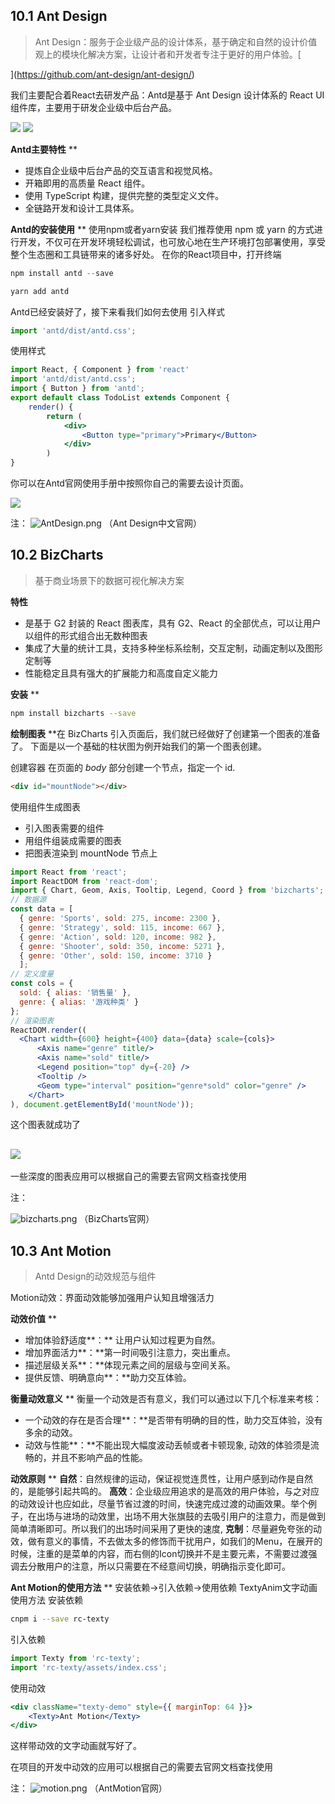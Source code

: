 ## 10.1 Ant Design

> Ant Design：服务于企业级产品的设计体系，基于确定和自然的设计价值观上的模块化解决方案，让设计者和开发者专注于更好的用户体验。[

](https://github.com/ant-design/ant-design/)


我们主要配合着React去研发产品：Antd是基于 Ant Design 设计体系的 React UI 组件库，主要用于研发企业级中后台产品。

![](https://gw.alipayobjects.com/zos/rmsportal/KDpgvguMpGfqaHPjicRK.svg#align=left&display=inline&height=200&originHeight=200&originWidth=200&status=done&width=200) ![](https://gw.alipayobjects.com/zos/rmsportal/tXlLQhLvkEelMstLyHiN.svg#align=left&display=inline&height=199&originHeight=600&originWidth=600&status=done&width=199)


**Antd主要特性**
**

- 提炼自企业级中后台产品的交互语言和视觉风格。
- 开箱即用的高质量 React 组件。
- 使用 TypeScript 构建，提供完整的类型定义文件。
- 全链路开发和设计工具体系。

**Antd的安装使用**
**
使用npm或者yarn安装
我们推荐使用 npm 或 yarn 的方式进行开发，不仅可在开发环境轻松调试，也可放心地在生产环境打包部署使用，享受整个生态圈和工具链带来的诸多好处。
在你的React项目中，打开终端

```jsx
npm install antd --save
```

```jsx
yarn add antd
```

Antd已经安装好了，接下来看我们如何去使用
引入样式

```jsx
import 'antd/dist/antd.css'; 
```

使用样式

```jsx
import React, { Component } from 'react'
import 'antd/dist/antd.css'; 
import { Button } from 'antd';
export default class TodoList extends Component {
    render() {
        return (
            <div>
                <Button type="primary">Primary</Button>
            </div>
        )
}
```

你可以在Antd官网使用手册中按照你自己的需要去设计页面。


![](https://cdn.nlark.com/yuque/0/2019/png/194309/1567577561132-066c4c01-ca2f-4944-8cde-2b171b7065e6.png#align=left&display=inline&height=694&originHeight=869&originWidth=642&status=done&width=513)


注：
![AntDesign.png](https://cdn.nlark.com/yuque/0/2019/png/194309/1568705707910-d12a40b4-f7d1-4dcd-8044-9ad6e5926e62.png#align=left&display=inline&height=200&name=AntDesign.png&originHeight=256&originWidth=256&size=6961&status=done&width=200)
   （Ant Design中文官网）
## 10.2 BizCharts
> 基于商业场景下的数据可视化解决方案


**特性**

- 是基于 G2 封装的 React 图表库，具有 G2、React 的全部优点，可以让用户以组件的形式组合出无数种图表
- 集成了大量的统计工具，支持多种坐标系绘制，交互定制，动画定制以及图形定制等
- 性能稳定且具有强大的扩展能力和高度自定义能力

**安装**
**
```bash
npm install bizcharts --save
```

**绘制图表**
**在 BizCharts 引入页面后，我们就已经做好了创建第一个图表的准备了。
下面是以一个基础的柱状图为例开始我们的第一个图表创建。

创建容器
在页面的 _body_ 部分创建一个节点，指定一个 id.
```html
<div id="mountNode"></div>
```

使用组件生成图表

  - 引入图表需要的组件
  - 用组件组装成需要的图表
  - 把图表渲染到 mountNode 节点上

```jsx
import React from 'react';
import ReactDOM from 'react-dom';
import { Chart, Geom, Axis, Tooltip, Legend, Coord } from 'bizcharts';
// 数据源
const data = [
  { genre: 'Sports', sold: 275, income: 2300 },
  { genre: 'Strategy', sold: 115, income: 667 },
  { genre: 'Action', sold: 120, income: 982 },
  { genre: 'Shooter', sold: 350, income: 5271 },
  { genre: 'Other', sold: 150, income: 3710 }
  ];
// 定义度量
const cols = {
  sold: { alias: '销售量' },
  genre: { alias: '游戏种类' }
};
// 渲染图表
ReactDOM.render((
  <Chart width={600} height={400} data={data} scale={cols}>
      <Axis name="genre" title/>
      <Axis name="sold" title/>
      <Legend position="top" dy={-20} />
      <Tooltip />
      <Geom type="interval" position="genre*sold" color="genre" />
    </Chart>
), document.getElementById('mountNode'));
```

这个图表就成功了
## ![](https://cdn.nlark.com/yuque/0/2019/png/194309/1567578229749-796bfab7-ca11-4f0a-b26a-a26f4640ca23.png#align=left&display=inline&height=401&originHeight=401&originWidth=519&size=0&status=done&width=519)
一些深度的图表应用可以根据自己的需要去官网文档查找使用

注：

![bizcharts.png](https://cdn.nlark.com/yuque/0/2019/png/194309/1568705879691-fa8f2d72-d573-453a-b3a7-4dcc174fa3f5.png#align=left&display=inline&height=200&name=bizcharts.png&originHeight=256&originWidth=256&size=7111&status=done&width=200)
  （BizCharts官网）

## 10.3 Ant Motion
> Antd Design的动效规范与组件


Motion动效：界面动效能够加强用户认知且增强活力

**动效价值**
**

- 增加体验舒适度**：** 让用户认知过程更为自然。
- 增加界面活力**：**第一时间吸引注意力，突出重点。
- 描述层级关系**：**体现元素之间的层级与空间关系。
- 提供反馈、明确意向**：**助力交互体验。

**衡量动效意义**
**
衡量一个动效是否有意义，我们可以通过以下几个标准来考核：

- 一个动效的存在是否合理**：**是否带有明确的目的性，助力交互体验，没有多余的动效。
- 动效与性能**：**不能出现大幅度波动丢帧或者卡顿现象, 动效的体验须是流畅的，并且不影响产品的性能。

**动效原则**
**
**自然**：自然规律的运动，保证视觉连贯性，让用户感到动作是自然的，是能够引起共鸣的。
**高效**：企业级应用追求的是高效的用户体验，与之对应的动效设计也应如此，尽量节省过渡的时间，快速完成过渡的动画效果。举个例子，在出场与进场的动效里，出场不用大张旗鼓的去吸引用户的注意力，而是做到简单清晰即可。所以我们的出场时间采用了更快的速度,
**克制**：尽量避免夸张的动效，做有意义的事情，不去做太多的修饰而干扰用户，如我们的Menu，在展开的时候，注重的是菜单的内容，而右侧的Icon切换并不是主要元素，不需要过渡强调去分散用户的注意，所以只需要在不经意间切换，明确指示变化即可。

**Ant Motion的使用方法**
**
安装依赖->引入依赖->使用依赖
TextyAnim文字动画使用方法
安装依赖

```bash
cnpm i --save rc-texty
```

引入依赖

```jsx
import Texty from 'rc-texty';
import 'rc-texty/assets/index.css';
```

使用动效

```jsx
<div className="texty-demo" style={{ marginTop: 64 }}>
    <Texty>Ant Motion</Texty>
</div>
```

这样带动效的文字动画就写好了。

在项目的开发中动效的应用可以根据自己的需要去官网文档查找使用

注：
![motion.png](https://cdn.nlark.com/yuque/0/2019/png/194309/1568705982938-905754e3-201b-4f83-aa82-d67b92e508a1.png#align=left&display=inline&height=200&name=motion.png&originHeight=256&originWidth=256&size=6565&status=done&width=200)
      （AntMotion官网）